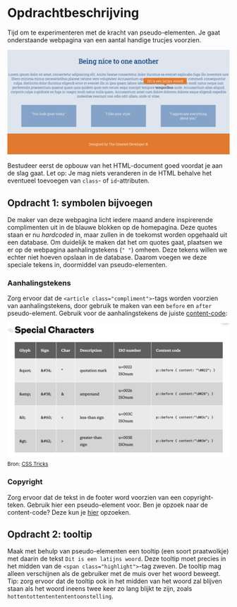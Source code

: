 # Opdrachtbeschrijving

Tijd om te experimenteren met de kracht van pseudo-elementen. Je gaat onderstaande webpagina van een aantal handige trucjes voorzien.

![Screenshot](./assets/screenshot.png)

Bestudeer eerst de opbouw van het HTML-document goed voordat je aan de slag gaat. Let op: Je mag niets veranderen in de HTML behalve het eventueel toevoegen van `class`- of `id`-attributen.

## Opdracht 1: symbolen bijvoegen
De maker van deze webpagina licht iedere maand andere inspirerende complimenten uit in de blauwe blokken op de homepagina. Deze quotes staan er nu _hardcoded_ in, maar zullen in de toekomst worden opgehaald uit een database. Om duidelijk te maken dat het om quotes gaat, plaatsen we er op de webpagina aanhalingstekens (`" "`) omheen. Deze tekens willen we echter niet hoeven opslaan in de database. Daarom voegen we deze speciale tekens in, doormiddel van pseudo-elementen.

### Aanhalingstekens
Zorg ervoor dat de `<article class="compliment">`-tags worden voorzien van aanhalingstekens, door gebruik te maken van een `before` en `after` pseudo-element. Gebruik voor de aanhalingstekens de juiste [content-code](https://css-tricks.com/snippets/html/glyphs/#aa-special-characters):

![Glyph overview](./assets/content-code-css-tricks-table.png)
<sub>Bron: [CSS Tricks](https://css-tricks.com/snippets/html/glyphs/#aa-special-characters) </sub>

### Copyright
Zorg ervoor dat de tekst in de footer word voorzien van een copyright-teken. Gebruik hier een pseudo-element voor. Ben je opzoek naar de content-code? Deze kun je [hier](https://css-tricks.com/snippets/html/glyphs/#aa-latin-1-entity-set-for-html) opzoeken.


## Opdracht 2: tooltip
Maak met behulp van pseudo-elementen een tooltip (een soort praatwolkje) met daarin de tekst `Dit is een latijns woord`. Deze tooltip moet precies in het midden van de `<span class="highlight">`-tag zweven. De tooltip mag alleen verschijnen als de gebruiker met de muis over het woord beweegt. Tip: zorg ervoor dat de tooltip ook in het midden van het woord zal blijven staan als het woord ineens twee keer zo lang blijkt te zijn, zoals `hottentottententententoonstelling`.
